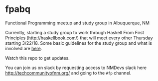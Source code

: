 # fpabq
Functional Programming meetup and study group in Albuquerque, NM

Currently, starting a study group to work through Haskell From First Principles (http://haskellbook.com/) that will meet every other Thursday starting 3/22/18.  Some basic guidelines for the study group and what is involved are [here](/haskellBookStudyGroup.md).

Watch this repo to get updates.

You can join us on slack by requesting access to NMDevs slack here http://techcommunityofnm.org/ and going to the `#fp` channel.
